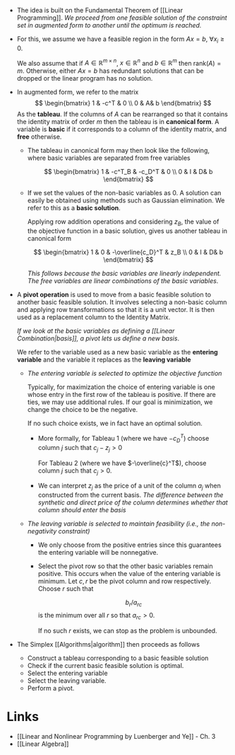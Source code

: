 * The idea is built on the Fundamental Theorem of [[Linear Programming]]. *We proceed from one feasible solution of the constraint set in augmented form to another until the optimum is reached.*
* For this, we assume we have a feasible region in the form $Ax = b$, $\forall x_i \ge 0$. 
  
  We also assume that if $A\in \mathbb{R}^{m\times n}$, $x\in \mathbb{R}^n$ and $b\in \mathbb{R}^m$ then $\text{rank}(A) = m$. Otherwise, either $Ax=b$ has redundant solutions that can be dropped or the linear program has no solution.

* In augmented form, we refer to the matrix
  $$
  \begin{bmatrix}
  1 & -c^T & 0 \\
  0 & A& b
  \end{bmatrix}
  $$
  As the **tableau**. If the columns of $A$ can be rearranged so that it contains the identity matrix of order $m$ then the tableau is in **canonical form**. A variable is **basic** if it corresponds to a column of the identity matrix, and **free** otherwise. 
	* The tableau in canonical form may then look like the following, where basic variables are separated from free variables
	  
	   $$
	  \begin{bmatrix}
	  1 & -c^T_B & -c_D^T & 0 \\
	  0 & I &  D& b
	  \end{bmatrix}
	  $$
	* If we set the values of the non-basic variables as $0$. A solution can easily be obtained using methods such as Gaussian elimination. We refer to this as a **basic solution**. 
	  
	  Applying row addition operations and considering $z_B$, the value of the objective function in a basic solution, gives us another tableau in canonical form
	  
	  $$
	  \begin{bmatrix}
	  1 & 0  & -\overline{c_D}^T & z_B \\
	  0 & I &  D& b
	  \end{bmatrix}
	  $$
	  
	  *This follows because the basic variables are linearly independent. The free variables are linear combinations of the basic variables*.

* A **pivot operation** is used to move from a basic feasible solution to another basic feasible solution.  It involves selecting a non-basic column and applying row transformations so that it is a unit vector. It is then used as a replacement column to the Identity Matrix. 
  
  *If we look at the basic variables as defining a [[Linear Combination|basis]], a pivot lets us define a new basis*.  
  
  We refer to the variable used as a new basic variable as the **entering variable** and the variable it replaces as the **leaving variable**
	* *The entering variable is selected to optimize the objective function*
	  
	  Typically, for maximization the choice of entering variable is one whose entry in the first row of the tableau is positive. If there are ties, we may use additional rules. If our goal is minimization, we change the choice to be the negative.
	  
	  If no such choice exists, we in fact have an optimal solution.
		* More formally, for Tableau $1$ (where we have $-c_D^T$) choose column $j$ such that $c_j - z_j > 0$ 
		  
		  For Tableau 2 (where we have $-\overline{c}^T$), choose column $j$ such that $c_j > 0$.
		* We can interpret $z_j$ as the price of a unit of the column $a_j$ when constructed from the current basis. *The difference between the synthetic and direct price of the column determines whether that column should enter the basis*
	* *The leaving variable is selected to maintain feasibility (i.e., the non-negativity constraint)*
		* We only choose from the positive entries since this guarantees the entering variable will be nonnegative.
		* Select the pivot row so that the other basic variables remain positive. This occurs when the value of the entering variable is minimum. Let $c, r$ be the pivot column and row respectively. Choose $r$ such that 
		  
		  $$
		  b_r / a_{rc}
		  $$
		  is the minimum over all $r$ so that $a_{rc}>0$. 
		  
		  If no such $r$ exists, we can stop as the problem is unbounded.

* The Simplex [[Algorithms|algorithm]] then proceeds as follows
	* Construct a tableau corresponding to a basic feasible solution
	* Check if the current basic feasible solution is optimal.
	* Select the entering variable
	* Select the leaving variable.
	* Perform a pivot.

# Links
* [[Linear and Nonlinear Programming by Luenberger and Ye]] - Ch. 3
* [[Linear Algebra]]